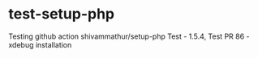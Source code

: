 # test-setup-php

Testing github action shivammathur/setup-php
Test - 1.5.4, Test PR 86 - xdebug installation
